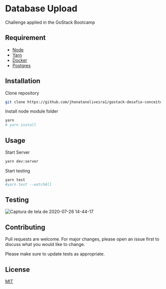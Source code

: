 # Database Upload
Challenge applied in the GoStack Bootcamp

## Requirement

* [Node](https://nodejs.org/en/)
* [Yarn](https://yarnpkg.com/)
* [Docker](https://www.docker.com/)
* [Postgres](https://hub.docker.com/_/postgres)

## Installation

Clone repository
```bash
git clone https://github.com/jhonatanoliveira1/gostack-desafio-conceitos-react-native.git
```
Install node module folder
```bash
yarn
# yarn install
```

## Usage

Start Server
```bash
yarn dev:server
```
Start testing
```bash
yarn test
#yarn test --watchAll 
```

## Testing

![Captura de tela de 2020-07-26 14-44-17](https://user-images.githubusercontent.com/58116030/88485749-ca7fe700-cf4e-11ea-9157-231735df6617.png)


## Contributing
Pull requests are welcome. For major changes, please open an issue first to discuss what you would like to change.

Please make sure to update tests as appropriate.

## License
[MIT](https://choosealicense.com/licenses/mit/)
